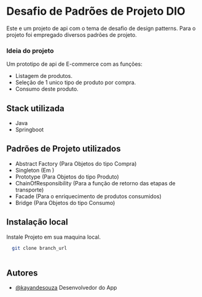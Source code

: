 
# Desafio de Padrões de Projeto DIO

Este e um projeto de api com o tema de desafio de design patterns. 
Para o projeto foi empregado diversos padrões de projeto. 

### Ideia do projeto

Um prototipo de api de E-commerce com as funções:
- Listagem de produtos.
- Seleção de 1 unico tipo de produto por compra.
- Consumo deste produto.
## Stack utilizada

- Java
- Springboot


## Padrões de Projeto utilizados

- Abstract Factory (Para Objetos do tipo Compra)
- Singleton (Em )
- Prototype (Para Objetos do tipo Produto)
- ChainOfResponsibility (Para a função de retorno das etapas de transporte)
- Facade (Para o enriquecimento de produtos consumidos)
- Bridge (Para Objetos do tipo Consumo) 

## Instalação local

Instale Projeto em sua maquina local.

```bash
  git clone branch_url
  
```
    
## Autores

- [@kayandesouza](https://github.com/KayandeSouzaPereira) Desenvolvedor do App


